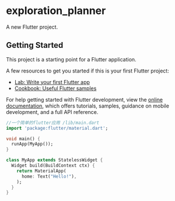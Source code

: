# exploration_planner

A new Flutter project.

## Getting Started

This project is a starting point for a Flutter application.

A few resources to get you started if this is your first Flutter project:

- [Lab: Write your first Flutter app](https://docs.flutter.dev/get-started/codelab)
- [Cookbook: Useful Flutter samples](https://docs.flutter.dev/cookbook)

For help getting started with Flutter development, view the
[online documentation](https://docs.flutter.dev/), which offers tutorials,
samples, guidance on mobile development, and a full API reference.

```dart
//一个简单的flutter应用 /lib/main.dart
import 'package:flutter/material.dart';

void main() {
  runApp(MyApp());
}

class MyApp extends StatelessWidget {
  Widget build(BuildContext ctx) {
    return MaterialApp(
      home: Text("Hello!"),
    );
  }
}
```